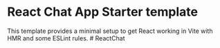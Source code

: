 # React Chat App Starter template

This template provides a minimal setup to get React working in Vite with HMR and some ESLint rules.
#   R e a c t C h a t  
 